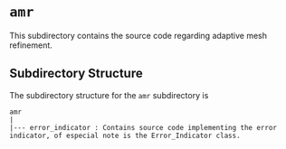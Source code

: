 `amr`
================================================================================

This subdirectory contains the source code regarding adaptive mesh refinement.

Subdirectory Structure
--------------------------------------------------------------------------------

The subdirectory structure for the `amr` subdirectory is

```
amr
|
|--- error_indicator : Contains source code implementing the error indicator, of especial note is the Error_Indicator class.
```
